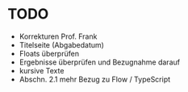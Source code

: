 # TODO

- Korrekturen Prof. Frank
- Titelseite (Abgabedatum)
- Floats überprüfen
- Ergebnisse überprüfen und Bezugnahme darauf
- kursive Texte
- Abschn. 2.1 mehr Bezug zu Flow / TypeScript
